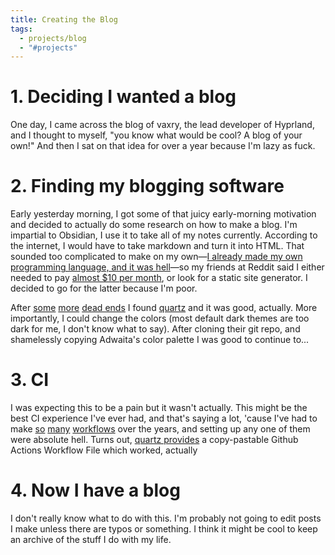 ```yaml
---
title: Creating the Blog
tags:
  - projects/blog
  - "#projects"
---
```

# 1. Deciding I wanted a blog
One day, I came across the blog of vaxry, the lead developer of Hyprland, and I thought to myself, "you know what would be cool? A blog of your own!" And then I sat on that idea for over a year because I'm lazy as fuck.

# 2. Finding my blogging software
Early yesterday morning, I got some of that juicy early-morning motivation and decided to actually do some research on how to make a blog. I'm impartial to Obsidian, I use it to take all of my notes currently. According to the internet, I would have to take markdown and turn it into HTML. That sounded too complicated to make on my own—[I already made my own programming language, and it was hell](https://github.com/onlycs/jasmine)—so my friends at Reddit said I either needed to pay [almost $10 per month](https://obsidian.md/publish), or look for a static site generator. I decided to go for the latter because I'm poor.

After [some](https://gohugo.io/) [more](https://www.reddit.com/r/rust/comments/162e40h/obsidiangarden_a_static_site_generator_for/) [dead ends](https://astro.build/)  I found [quartz](https://quartz.jzhao.xyz/) and it was good, actually. More importantly, I could change the colors (most default dark themes are too dark for me, I don't know what to say). After cloning their git repo, and shamelessly copying Adwaita's color palette I was good to continue to...

# 3. CI
I was expecting this to be a pain but it wasn't actually. This might be the best CI experience I've ever had, and that's saying a lot, 'cause I've had to make [so](https://github.com/onlycs/attendance/actions/) [many](https://github.com/onlycs/fluidsim/actions) [workflows](https://github.com/onlycs/oreobot/actions) over the years, and setting up any one of them were absolute hell. Turns out, [quartz provides](https://quartz.jzhao.xyz/hosting#github-pages) a copy-pastable Github Actions Workflow File which worked, actually

# 4. Now I have a blog
I don't really know what to do with this. I'm probably not going to edit posts I make unless there are typos or something. I think it might be cool to keep an archive of the stuff I do with my life.